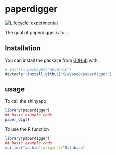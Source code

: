 
<!-- README.md is generated from README.Rmd. Please edit that file -->

# paperdigger

<!-- badges: start -->

[![Lifecycle:
experimental](https://img.shields.io/badge/lifecycle-experimental-orange.svg)](https://www.tidyverse.org/lifecycle/#experimental)
<!-- badges: end -->

The goal of paperdigger is to …

## Installation

You can install the package from [GitHub](https://github.com/) with:

``` r
# install.packages("devtools")
devtools::install_github("KiayangQ/paperdigger")
```

## usage

To call the shinyapp

``` r
library(paperdigger)
## basic example code
paper_dig()
```

To use the R function

``` r
library(paperdigger)
## basic example code
sci_loc("ad.bib",original="Database)
```
